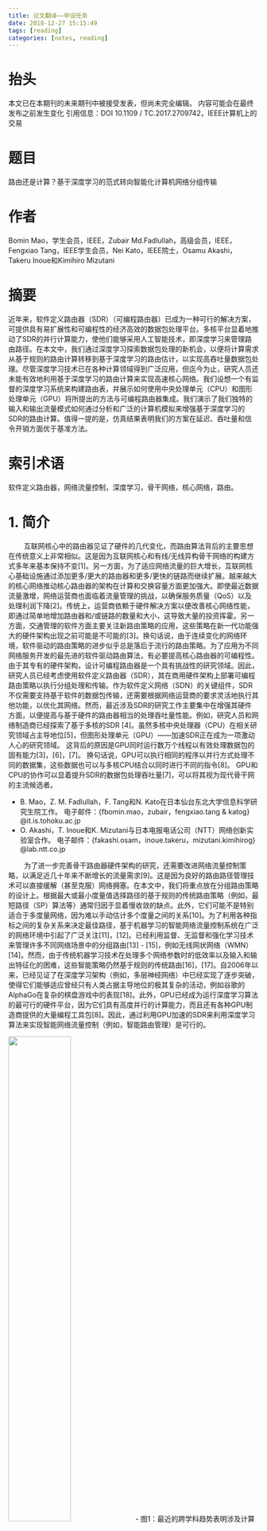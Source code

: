 ```yaml
---
title: 论文翻译——毕设任务
date: 2018-12-27 15:15:49
tags: [reading]
categories: [notes, reading]
---
```


# 抬头

本文已在本期刊的未来期刊中被接受发表，但尚未完全编辑。 内容可能会在最终发布之前发生变化 引用信息：DOI 10.1109 / TC.2017.2709742，IEEE计算机上的交易

# 题目

路由还是计算？基于深度学习的范式转向智能化计算机网络分组传输

# 作者

Bomin Mao，学生会员，IEEE，Zubair Md.Fadlullah，高级会员，IEEE，Fengxiao Tang，IEEE学生会员，Nei Kato，IEEE院士，Osamu Akashi，Takeru Inoue和Kimihiro Mizutani

# 摘要

近年来，软件定义路由器（SDR）（可编程路由器）已成为一种可行的解决方案，可提供具有易扩展性和可编程性的经济高效的数据包处理平台。多核平台显着地推动了SDR的并行计算能力，使他们能够采用人工智能技术，即深度学习来管理路由路径。在本文中，我们通过深度学习探索数据包处理的新机会，以便将计算需求从基于规则的路由计算转移到基于深度学习的路由估计，以实现高吞吐量数据包处理。尽管深度学习技术已在各种计算领域得到广泛应用，但迄今为止，研究人员还未能有效地利用基于深度学习的路由计算来实现高速核心网络。我们设想一个有监督的深度学习系统来构建路由表，并展示如何使用中央处理单元（CPU）和图形处理单元（GPU）将所提出的方法与可编程路由器集成。我们演示了我们独特的输入和输出流量模式如何通过分析和广泛的计算机模拟来增强基于深度学习的SDR的路由计算。值得一提的是，仿真结果表明我们的方案在延迟、吞吐量和信令开销方面优于基准方法。

# 索引术语

软件定义路由器，网络流量控制，深度学习，骨干网络，核心网络，路由。

# 1. 简介

&nbsp;&nbsp;&nbsp;&nbsp;&nbsp;&nbsp;&nbsp;&nbsp;互联网核心中的路由器见证了硬件的几代变化，而路由算法背后的主要思想在传统意义上非常相似。这是因为互联网核心和有线/无线异构骨干网络的构建方式多年来基本保持不变[1]。另一方面，为了适应网络流量的巨大增长，互联网核心基础设施通过添加更多/更大的路由器和更多/更快的链路而继续扩展。越来越大的核心网络推动核心路由器的架构在计算和交换容量方面更加强大。即使最近数据流量激增，网络运营商也面临着流量管理的挑战，以确保服务质量（QoS）以及处理利润下降[2]。传统上，运营商依赖于硬件解决方案以便改善核心网络性能，即通过简单地增加路由器和/或链路的数量和大小，这导致大量的投资挥霍。另一方面，交通管理的软件方面主要关注新路由策略的应用，这些策略在新一代功能强大的硬件架构出现之前可能是不可能的[3]。换句话说，由于连续变化的网络环境，软件驱动的路由策略的进步似乎总是落后于流行的路由策略。为了应用为不同网络服务开发的最先进的软件驱动路由算法，有必要提高核心路由器的可编程性。由于其专有的硬件架构，设计可编程路由器是一个具有挑战性的研究领域。因此，研究人员已经考虑使用软件定义路由器（SDR），其在商用硬件架构上部署可编程路由策略以执行分组处理和传输。作为软件定义网络（SDN）的关键组件，SDR不仅需要支持基于软件的数据包传输，还需要根据网络运营商的要求灵活地执行其他功能，以优化其网络。然而，最近涉及SDR的研究工作主要集中在增强其硬件方面，以便提高与基于硬件的路由器相当的处理吞吐量性能。例如，研究人员和网络制造商已经探索了基于多核的SDR [4]。虽然多核中央处理器（CPU）在相关研究领域占主导地位[5]，但图形处理单元（GPU）——加速SDR正在成为一项激动人心的研究领域。 这背后的原因是GPU同时运行数万个线程以有效处理数据包的固有能力[3]，[6]，[7]。 换句话说，GPU可以执行相同的程序以并行方式处理不同的数据集，这些数据也可以与多核CPU结合以同时进行不同的指令[8]。 GPU和CPU的协作可以显着提升SDR的数据包处理吞吐量[7]，可以将其视为现代骨干网的主流候选者。

- B. Mao，Z. M. Fadlullah，F. Tang和N. Kato在日本仙台东北大学信息科学研究生院工作。
电子邮件：{fbomin.mao，zubair，fengxiao.tang & katog} @it.is.tohoku.ac.jp
- O. Akashi，T. Inoue和K. Mizutani与日本电报电话公司（NTT）网络创新实验室合作。
电子邮件：{fakashi.osam，inoue.takeru，mizutani.kimihirog} @lab.ntt.co.jp

&nbsp;&nbsp;&nbsp;&nbsp;&nbsp;&nbsp;&nbsp;&nbsp;为了进一步完善骨干路由器硬件架构的研究，还需要改进网络流量控制策略，以满足近几十年来不断增长的流量需求[9]。这是因为良好的路由路径管理技术可以直接缓解（甚至克服）网络拥塞。在本文中，我们将重点放在分组路由策略的设计上。根据最大或最小度量值选择路径的基于规则的传统路由策略（例如，最短路径（SP）算法等）通常归因于显着慢收敛的缺点。此外，它们可能不是特别适合于多度量网络，因为难以手动估计多个度量之间的关系[10]。为了利用各种指标之间的复杂关系来决定最佳路径，基于机器学习的智能网络流量控制系统在广泛的网络环境中引起了广泛关注[11]，[12]。已经利用监督、无监督和强化学习技术来管理许多不同网络场景中的分组路由[13] - [15]，例如无线网状网络（WMN）[14]。然而，由于传统机器学习技术在处理多个网络参数时的低效率以及输入和输出特征化的困难，这些智能策略仍然基于规则的传统路由[16]，[17]。自2006年以来，已经见证了在深度学习架构（例如，多层神经网络）中已经实现了逐步突破，使得它们能够适应曾经只有人类占据主导地位的极其复杂的活动，例如谷歌的AlphaGo在复杂的棋盘游戏中的表现[18]。此外，GPU已经成为运行深度学习算法的最可行的硬件平台，因为它们具有高度并行的计算能力，而且还有各种GPU制造商提供的大量编程工具包[8]。因此，通过利用GPU加速的SDR来利用深度学习算法来实现智能网络流量控制（例如，智能路由管理）是可行的。

<img src = "2019_01_04_01.png" width = 50%>
- 图1：最近的跨学科趋势表明涉及计算系统，计算机网络和机器智能的跨学科领域。 特别地，由于CPU / GPU技术的进步和深度学习，网络流量控制系统正变得健壮和智能

&nbsp;&nbsp;&nbsp;&nbsp;&nbsp;&nbsp;&nbsp;&nbsp;我们在本文中的工作贡献如下。首先，我们从三个方面探讨路由策略，即网络流量控制，深度学习和CPU / GPU计算架构，如图1所示。其次，我们提出了一种基于深度学习的GPU加速SDR路由表构建方法。在我们的提议中，我们采用有监督的深度信念架构（DBA）[19]来计算以边缘路由器的流量模式为输入的后续节点（即路由器）。第三，我们根据边缘路由器的传入流量模式，为我们采用的DBA提供输入和输出的独特特征。根据收集的数据训练所提出的DBA，所述数据包括入站流量模式和相应的后续节点（即，路由器）。此外，我们还演示了经过培训的DBA如何预测下一个节点。第四，我们展示了基于深度学习的路由策略在较低信令开销和快速收敛方面的优势，从而显着改善了流量控制。第五，我们通过分析和广泛的仿真结果证明了我们提出的基于深度学习的解决方案与基准路由方法相比的有效性。特别是，我们演示了我们的提案如何在GPU加速的SDR上工作，并在分析其复杂性后评估运行路由策略的时间成本。结果表明，所提出的路由策略在GPU上的运行速度比在CPU上快100多倍。

&nbsp;&nbsp;&nbsp;&nbsp;&nbsp;&nbsp;&nbsp;&nbsp;在本文的其余结构如下。 第2节包括相关的研究工作。在第3部分中，我们描述了我们提出的路由DBA结构及其在GPU加速SDR中的工作原理。然后，我们在第4节和第5节介绍基于深度学习的路由策略的三个阶段，分析我们提案的复杂性，并比较GPU和CPU的理论时间成本。我们的提案的网络性能评估在第6节中介绍。最后，第7节结束了本文。

# 2. 相关研究工作

&nbsp;&nbsp;&nbsp;&nbsp;&nbsp;&nbsp;&nbsp;&nbsp;在本节中，我们将从硬件和软件角度介绍相关的研究工作，分别考虑SDR和深度学习的最新技术。 此外，在讨论深度学习相关研究的同时，我们还描述了文献中存在的相关机器智能路由策略。

## 2.1 SDR相关研究工作

&nbsp;&nbsp;&nbsp;&nbsp;&nbsp;&nbsp;&nbsp;&nbsp;由于深度学习执行需要高性能计算硬件的支持，因此有必要讨论最先进的SDR技术。尽管将数据包处理逻辑实施到硬件中的方法继续提高路由器的线路速率高达100 Gbps，但应用新的网络流量控制算法仍然是一个具有挑战性的问题，因为在可行性和可扩展性方面存在专用硬件的缺点[6],[20]。另一方面，基于通用硬件的SDR在分组处理中不是很有效，尽管它是可编程的和灵活的。由于多核解决方案可以显着提高计算能力，因此学术界和工业界的研究人员对利用CPU或GPU提供的多核和/或线程并行运行路由任务以提高处理吞吐量表现出极大的兴趣。目前的SDR [6]，[21]。[21]中介绍的RouteBricks架构探索了一种新颖的网络架构，其中数据包在运行在通用PC硬件集群上的软件中处理。RouteBricks的IPv4转发吞吐量已经显示为高达8.7 Gbps和64B数据包。但是，由于CPU成为更多计算密集型应用程序的瓶颈，其性能可能不会超过10 Gbps。作为解决此问题的方法，PacketShader架构[3]将并行数据包处理的计算需求从CPU转移到GPU，因为GPU与CPU相比包含更多内核。使用单个商品PC评估此体系结构表明PacketShader能够以39 Gbps转发64B IPv4数据包。此外，在[3]中指出，通过扩展I / O集线器的性能，线速率可以进一步提高到100 Gbps [7]。此外，包括英特尔和思科在内的网络制造商正在采用类似的项目来开发SDR架构中的高性能计算设备并开发商业产品[4]，[5]。从上述工作中可以注意到，当前的可编程SDR可以提供有竞争力的线路速率（即，与传统的专用设计路由器相比，费用要低得多），同时保持灵活性和可扩展性的强度。

## 2.2 深度学习与机器智能路由策略的相关研究工作

<img src = "2019_01_05_02.png" width = 50%>

- 图2：考虑系统模型和问题陈述。

&nbsp;&nbsp;&nbsp;&nbsp;&nbsp;&nbsp;&nbsp;&nbsp;由于机器学习对于预测网络参数很有用，一些研究人员已经尝试利用人工神经网络（ANN）（一种机器学习技术）来预测网络流量[15]，链路带宽或其他指标[22]。超过几个时间间隔。然而，这些策略的效率受到传统机器学习技术的缺点的限制，主要是因为缺乏适当的深层结构学习算法，足够大的训练数据的可用性等等。实际上，根据[11]中的工作，尽管添加层可以在极其复杂的应用中提取更高级别的特征，但是包含许多隐藏层的传统深度神经网络架构表现出与浅层相比较差的性能。最近，深度学习成为一种有前途的计算模型，可以有效地利用多个处理层从多个抽象层次的数据中提取特征[11]。此方法使用通用非线性模块将一个级别的表示转换为更高和更抽象级别的表示，然后组合这些表示，通过它可以自动且准确地学习特征[23]。 2006年引入了Greedy Layer-Wise培训，利用无监督学习程序对深度神经网络体系结构进行预训练，彻底改变了深度学习技术[19]，[24]。通过Greedy LayerWise预训练，接着是基于反向传播算法的整个深层架构的微调，深度学习在语音识别等许多复杂应用中取得了创纪录的成果[25]等等。将深度学习应用于语音识别的一个很好的例子是Apple的智能助手叫做“Siri”[26]。在传统上由人类主导的其他领域，研究人员已经探索了深度学习的应用并取得了令人鼓舞的成果，例如谷歌的AlphaGo在非常复杂的棋盘游戏中[18]。从文献中可以明显看出，深度学习技术已成为通常需要大量计算的应用中的最新技术。一方面，深度学习应用仅限于图像/字符/模式识别和自然语言处理领域[11]。另一方面，尚未成功尝试对网络流量控制系统的深度学习，其仍继续经历不断增长的计算负担。这是因为连接到互联网的设备数量越来越多，全球网络流量在最近几十年中爆炸式增长[9]。因此，在设计路由策略以满足严格和不断变化的网络要求时，网络运营商需要考虑更多参数和更复杂的规则。根据[16]，深度学习具有很好的潜力，可以应用于网络流量控制系统，通过考虑各种要求来估计最佳路径。此外，由于将深度学习应用于路由仍然是一个非常新的主题，因此以前的研究工作都没有尝试将深度学习整合到SDR中。另一方面，我们的动机来自于SDR与深度学习密切相关的事实，因为许多SDR使用多核平台（例如GPU）。这为在SDR中采用基于深度学习的智能路由策略铺平了道路。从这一点来看，我们尝试通过采用GPU驱动的SDR来执行深度学习技术来估计下一个节点以实现更好的路由管理，从而考虑硬件和软件两个方面。

<img src = "2019_01_05_03.png" width = 50%>

- 图3：考虑提出的深度学习系统的模型。

# 3. 基于深度学习的路由策略设计

&nbsp;&nbsp;&nbsp;&nbsp;&nbsp;&nbsp;&nbsp;&nbsp;在本节中，我们将介绍如何设计深度学习结构以在GPU加速的SDR上构建路由表。首先，我们提出深度学习结构的输入和输出的详细表征，然后我们描述我们选择的架构，DBA。 接下来，讨论所提出的路由表构造方法如何在GPU加速的SDR上工作。

## 3.1 输入和输出设计

&nbsp;&nbsp;&nbsp;&nbsp;&nbsp;&nbsp;&nbsp;&nbsp;我们考虑的核心网络系统模型在图2中描绘，其包括多个有线骨干路由器。值得注意的是，也可以考虑无线骨干网络。在所考虑的网络中，假设边缘路由器连接到不同类型的网络，例如蜂窝网络，WMN等。从后面的网络生成的数据包到达边缘路由器，并且发往其他边缘路由器以进行传送。另一方面，内部路由器只负责将数据包转发到适当的边缘路由器。传统上，每个路由器周期性地将信令分组转发到其他路由器以通知延迟值或其到其邻居的链路的一些其他度量。然后，每个路由器可以利用该信息来计算用于将数据分组发送到目的地路由器的下一个节点。这种方法在大多数情况下都能很好地工作，因为每个路由器都可以根据获得的所有网络链路的信息做出最佳决策。然而，当网络中的一些路由器由于压倒性的流量需求而拥挤时，计算下一个节点的传统方法遭受慢收敛。同时，周期性信令交换加剧了交通拥堵。此外，传统的路由方法无法处理网络环境持续变得更加复杂的场景，这需要网络运营商考虑各种不相关的参数来确定路由规则。由于深度学习方法已应用于许多复杂的活动以自动探索各种输入之间的关系，我们尝试在本节的其余部分采用深度学习进行路由。

&nbsp;&nbsp;&nbsp;&nbsp;&nbsp;&nbsp;&nbsp;&nbsp;由于在每个路由器处观察到的流量模式直接指示该路由器的流量情况，因此我们采用流量模式作为深度学习模型的输入。如第1节所述，深度学习结构用于计算路由路径。因此，我们选择路由路径作为模型的输出。因此，图3（a）表明业务模式被用作深度学习结构的输入并被处理以作为输出的路由路径决定。然后，关键的挑战是表征深度学习结构的输入和输出。为了表征输入，我们使用每个路由器上的流量模式，可以定义为每个时间间隔内路由器的入站数据包数量，如图3（b）所示。如果我们假设计入入站数据包的时间间隔是$\Delta t$秒，那么对于每个路由器，我们可以采用最后一个$\beta \Delta t$（$\beta$为正整数）秒内每个时间间隔内的入站数据包数量。交通模式。因此，通过假设网络由$N$个路由器组成，我们可以使用$\beta$行和$N$列的矩阵来表示网络中所有路由器的流量模式，并将矩阵中的$\beta N$元素的值输入到输入层。深度学习结构。请注意，$\beta$的值不应该太大，因为很久以前的流量模式对当前网络分析没有影响。此外，如果$\beta$的值太大，则深度学习结构具有高复杂性和低效率。在我们提出的深度学习结构中，仿真结果表明，将$\beta$的值设置为1是足够准确的。因此，深度学习结构的输入可以看作是$N$维向量，其第$i^{th}$个元素是最后$\Delta t$秒内第$i^{th}$个路由器的流量模式。接下来，我们需要设计输出层。出于路由的目的，深度学习结构需要输出路由路径。因此，输出层可以设计为提供类似于集中式路由的整个路径，或者仅提供类似于分布式路由策略的下一个节点。由于其较低的复杂性和较高的容差，后者在我们的提案中被选择。对于由$N$个路由器组成的网络，我们使用由$N$个二进制元素组成的向量来表示输出。在向量中，只有一个元素的值为1，其顺序表示下一个节点。这意味着如果$N$维向量中的第$i^{th}$个元素是1，则选择所考虑的网络中的第$i^{th}$个路由器作为下一个节点。总之，我们可以使用两个$N$维向量$x$和$y$来表示深度学习结构的输入和输出，$x$和$y$的示例如下：

$$ x = (tp_1, tp_2, ..., tp_{N - 1}, tp_N), \tag{1}$$
$$ y = (0, 1, ..., 0, 0), \tag{2} $$

其中$tp_i$表示路由器$i$的流量模式，其由上一时间间隔中的入站数据包的数量来度量。 此外，在向量$y$中，我们可以发现$y_2 = 1$，这意味着选择路由器2作为下一个节点。 由于$y$的二进制值，深度学习结构是逻辑回归模型，我们需要接下来设计。

## 3.2 深度学习结构设计

&nbsp;&nbsp;&nbsp;&nbsp;&nbsp;&nbsp;&nbsp;&nbsp;为了设计深度学习结构，需要用于执行监督训练的标记数据（即，多组$(x, y)$）。 为了完成计算具有流量模式的下一个路由器的任务，我们选择图3（c）所示的DBA作为我们的深度学习结构，因为它在所有深度学习模型中最常见和有效[27]。 如图所示，我们假设DBA由L层，输入层，$x$，输出层，$y$和$(L - 2)$隐藏层组成。 DBA也可以看作是一堆$(L - 2)$受限玻尔兹曼机器（RBMs）和一个逻辑回归层作为顶层。 每个RBM的结构如图3（d）所示。可以看出，每个RBM由两层组成，可见层，$v$和隐藏层$h$。两层中的单元通过加权链路连接，而同一层中的单元未连接。应注意，对两层中的每个单元给予加权偏差。术语$w_{ji}$表示连接隐藏层中的单元$j$和可见层中的单元$i$的链路的重量。此外，$a_i$和$b_j$分别表示可见层中的单元$i$和隐藏层中的单元$j$的偏置。隐藏层中学习单元的激活值用作DBA中上RBM的“可见数据”。如第二节所述。 2.2，深度学习训练过程包括两个步骤：初始化结构的Greedy Layer-Wise训练和微调结构的反向传播过程。对于DBA，初始过程是训练每个RBM，这是一个无监督的学习过程，原因是RBM是一个无向图形模型，其中可见层中的单元使用对称加权连接连接到随机隐藏单元，如图所示.3（d）[28]。在训练RBM时，将未标记的数据集给予可见层，并且重复调整权重和偏差的值，直到隐藏层可以重建可见层。因此，训练后的隐藏层可以看作是可见层的抽象特征。训练RBM是使隐藏层最小化重建错误的过程。为了对训练过程进行数学建模，我们使用如下给出的可见层的对数似然函数。然后，训练过程是更新权重和偏差的值以最大化对数似然函数的值。

$$ l(\theta, a) = \sum_{t = 1}^{m} log p(v^{(t)}) \tag{3} $$

其中$\theta$表示由隐藏层的权重和偏差的所有值组成的向量。 $\theta$可写为$\theta = (w, b)$。$w$和$b$分别表示由隐藏单元$b_j$的所有权重，$w_{ji}$和偏差组成的向量。 $a$由可见单元的偏差组成，$a_i$。 $m$表示训练数据的数量。 $v^{(t)}$是$t^{th}$训练数据，其概率为$p(v^{(t)})$。

&nbsp;&nbsp;&nbsp;&nbsp;&nbsp;&nbsp;&nbsp;&nbsp;为了最大化$l(\theta, a)$，我们可以使用$l(\theta, a)$的梯度下降来调整$w$，$a$和$b$，其可以在等式4和5中描述。

$$ \theta := \theta + \eta\frac{\partial l(\theta, a)}{\partial \theta} \tag{4} $$

$$ a_i := a_i + \eta\frac{\partial l(\theta, a)}{\partial a_i} \tag{5} $$

其中$\eta$是深度学习的学习率。 这里，$\theta$表示任何$w_{ji}$和任何$b_j$。

&nbsp;&nbsp;&nbsp;&nbsp;&nbsp;&nbsp;&nbsp;&nbsp;为了计算$p(v)$的值（代表任何$p(v^{(t)})$），我们需要将RBM建模为能量模型，因为RBM是对数线性马尔可夫随机场（MRF）的特定形式[29]。 能量函数$E(v, h)$和联合概率函数$p(v, h)$定义如下。

$$ E(v, h) = -\sum_{i} a_i v_i - \sum_{j} b_j h_j - \sum_{i}\sum_{j}h_j w_{ji} v_i \tag{6} $$

$$ p(v, h) = \frac{e^{-E(v, h)}}{Z} \tag{7} $$

$$ Z = \sum_{v} \sum_{h} e^{-E(v, h)} \tag{8} $$

其中$v_i$和$h_j$分别是图3（d）所示的可见层中的单元$i$和隐藏层中的单元$j$。 $Z$表示归一化常数分区函数。 此外，$p(v)$和$p(v, h)$之间的关系可以表示如下。

$$ p(v) = \sum_{h} p(v, h) \tag{9} $$

&nbsp;&nbsp;&nbsp;&nbsp;&nbsp;&nbsp;&nbsp;&nbsp;我们可以使用等式3到9来获得$\theta$[28]的值。然而，等式8中$\sum_{v} \sum_{h}$的计算的复杂度是$2^{n_v + n_h}$，其非常高（$n_v$和$n_h$分别表示向量$v$和$h$的维度）。另一个问题是，为了计算等式8，有必要但不可能考虑$v$和$h$的所有可能值而不是仅考虑所获得的训练数据。为了解决这些问题，Hinton等人。提出了对比分歧（CD）方法[30]。 CD的主要思想是使用吉布斯采样方法对v和h的值进行采样以逼近实际值，因为一层的条件分布概率（同时给出了另一层的值），例如$p(v | h; \theta, a)$，可以计算出来。文中省略了CD的详细程序，可以在[30]中找到。由于每个单元的值独立于同一层中的其他单元，当一个层固定时，另一层的条件分布概率可以如下计算，

$$ p(v | h; \theta, a) = \prod_i p(v_i | h; \theta, a) \tag{10} $$

$$ p(h | v; \theta, a) = \prod_j p(h_j | v; \theta, a) \tag{11} $$

其中$p(v | h; \theta, a)$和$p(h | v; \theta, a)$分别是给定h的v的条件概率和给定$v$的$h$的条件概率。$p(v_i | h; \theta, a)$是隐藏层固定时可见层中单元$i$的条件概率分布。 此外，$p(h_j | v; \theta, a)$是当可见层固定时隐藏层中单元$j$的条件概率分布。

&nbsp;&nbsp;&nbsp;&nbsp;&nbsp;&nbsp;&nbsp;&nbsp;如果可见层和隐藏层中的单元的值都是二进制的，则$p(v_i = 1 | h; \theta, a)$和$p(h_j = 1 | v; \theta, a)$如下给出。

$$ p(v_i = 1 | h; \theta, a) = sigm(\sum_{j} w_{ji} h_j + a_i) \tag{12} $$

$$ p(h_j = 1 | v; \theta, a) = sigm(\sum_{i} w_{ji} v_i + b_j) \tag{13} $$

其中$sigm$表示$sigmoid$激活函数，$sigm(x) = \frac{1}{1 + e^{-x}}$。

&nbsp;&nbsp;&nbsp;&nbsp;&nbsp;&nbsp;&nbsp;&nbsp;由于表示入站数据包数量的DBA输入单元的值是连续的并受许多因素的影响，我们使用高斯概率分布来模拟流量模式[31]。因此，对于我们提出的DBA中的$RBM_1$，等式6和等式12应该修改如下。

$$ E(v, h) = -\sum_{i} \frac{(v_i - a_i)^2}{2\sigma_i^2} - \sum_{j} b_j h_j - \sum_{i}\sum_{j} \frac{v_i}{\sigma_i} h_j w_{ji} \tag{14} $$

$$ p(v_i | h; \theta, a) = N(a_i + \sigma_i \sum_{j} h_j w_{ji}, \sigma_i^2) \tag{15} $$

其中$\sigma_i$是单位$v_i$的方差值。 $N(a_i + \sigma_i \sum_{j} h_j w_{ji}, \sigma_i^2)$表示具有平均值$(a_i + \sigma_i \sum_{j} h_j w_{ji})$和方差$\sigma_i$的高斯分布。

&nbsp;&nbsp;&nbsp;&nbsp;&nbsp;&nbsp;&nbsp;&nbsp;如图3（b）所示，最后一个RBM, $RBM_{L - 2}$由三层DBA组成，因为DBA在我们的提案中经过了监督培训[32]。 因此，$RBM_{L - 2}$的可见层不仅包括$RBM_{L - 3}$的隐藏层，还包括DBA的输出层$y$。 它的隐藏层是DBA的顶层隐藏层。 $RBM_{L - 2}$的结构如图3（e）所示，其能量函数表示如下。 为了与其他RBM保持一致，我们使用$v$和$h$分别表示$RBM_{L - 3}$的隐藏层和顶部隐藏层。

$$ E(v, h, y) = -\sum_{i} a_i v_i - \sum_{j} b_j h_j - \sum_{k} c_k y_k \\\\ - \sum_{i} \sum_{j} h_j w_{ji} v_i - \sum_{j} \sum_{k} h_j w_{jk} y_k \tag{16} $$

其中$y$表示输出层中的向量。 $c_k$是单位$y_k$的偏差。 $w_{jk}$表示连接单元$h_j$和$y_k$的链路的权重。

&nbsp;&nbsp;&nbsp;&nbsp;&nbsp;&nbsp;&nbsp;&nbsp;由于$v$和$y$中的单位彼此独立，因此由$v$和$y$组成的连接向量的条件分布是，

$$ p(v, y | h; \theta, a) = p(v | h; \theta, a)p(y | h; \theta, a) \\\\ = \prod_{i} p(v_i | h; \theta, a) \prod_{k} p(y_k | h; \theta, a) \tag{17} $$

&nbsp;&nbsp;&nbsp;&nbsp;&nbsp;&nbsp;&nbsp;&nbsp;我们使用上述方法来训练每个RBM。 在给定的训练数据中，第一RBM的可见层的值是$x$。 并且在训练每个RBM之后，其隐藏层的学习激活值被用作DBA中下一个RBM的“数据”。 在这里，我们可以发现，我们通过训练RBM一次训练DBA的一个隐藏层。 以这种方式，DBA被初始化并且$\theta$的值几乎是最佳的。 然后利用反向传播的方法来微调DBA。 我们监督训练的目的是最小化DBA的输出（由$h_\theta(x)$表示）与标记的输出$y$之间的差异。 我们使用交叉熵成本函数来测量它们在公式18 [28]中给出的差异。

$$ C(\theta) = -\frac{1}{m} \sum_{t = 1}^{m} (y^{(t)} log(h_\theta(x^{(t)})) \\\\ + (1 - y^{(t)}) log(1 - h_\theta(x^{(t)}))) \\\\ + \frac{\lambda}{2} \sum_{l = 2}^{L} \sum_{j = 1}^{n_l} \sum_{i = 1}^{n_{l - 1}} (w_{ji}^{(l)})^2 \tag{18} $$

<img src = "2019_01_15_04.png" width = 50%>
- 图4：GPU的架构以及如何在GPU加速的SDR中传递数据包的步骤。

&nbsp;&nbsp;&nbsp;&nbsp;&nbsp;&nbsp;&nbsp;&nbsp;这里，$(x^{(t)}, y^{(t)})$是$t^{th}$训练数据。 $h_\theta(x^{(t)})$表示当DBA的参数是$\theta$并且输入是$x^{(t)}$时DBA的输出。 在等式的右边，我们可以发现$C(\theta)$由两部分组成。 第一部分表示DBA输出与标记输出之间的差异，当$y^{(t)} = h_\theta(x^{(t)}) = 0$或1时，对于所有$t$，其值为0，否则，大于0。 part用于防止训练过程过度拟合。 为了最小化反向传播过程中$C(\theta)$的值，我们使用$C(\theta)$的梯度下降来更新$\theta$，如公式19 [33]所示。

$$ \theta := \theta - \eta_{bp}\frac{\partial C(\theta)}{\partial \theta} \tag{19} $$

其中$\eta_{bp}$是反向传播过程中的学习率。

&nbsp;&nbsp;&nbsp;&nbsp;&nbsp;&nbsp;&nbsp;&nbsp;微调算法有效地工作，因为$\theta$的值通过Greedy LayerWise训练方法得到很好的初始化，而不是随机设置。 在微调DBA之后，我们可以获得参数$\theta(w, b)$的最佳值。 $a$的值不在反向传播步骤中训练，因为它不属于最终的DBA，并且仅用于训练每个RBM。 在本节的其余部分，我们将演示如何在GPU加速的SDR中使用所提出的深度学习结构。

## 3.3 考虑路由器架构

在本节中，我们简要介绍了GPU体系结构以及在一般PC平台上工作的基于深度学习的路由策略的过程，可以将其视为我们考虑的SDR。

&nbsp;&nbsp;&nbsp;&nbsp;&nbsp;&nbsp;&nbsp;&nbsp;如图4所示，GPU由全局存储器，L2高速缓存和若干流处理多处理器（SM）组成，每个处理器由许多流处理器（SP）组成。 由于GPU具有许多计算核心，因此在接收工作负载时会同时启动数万个线程，并且每个线程在不同的数据集上运行相同的程序。 因此，GPU计算被认为是单指令多数据（SIMD）编程模型，其非常适合于运行深度学习。

&nbsp;&nbsp;&nbsp;&nbsp;&nbsp;&nbsp;&nbsp;&nbsp;如第1部分所述，基于普通PC的GPU加速SDR的报告线速率已高达40 Gbps，在本文中，我们选择一般的基于PC的SDR来构建路由表并执行我们的深度学习基于路由算法。图4示出了分组如何通过所考虑的SDR的架构中的相关四个部分的步骤，即GPU，CPU，网络接口卡（NIC）和主存储器。为了运行基于深度学习的路由算法，每个SDR都需要在训练阶段进行初始化，在此期间，网络中的SDR不需要处理任何数据包，只需利用他们的GPU来训练他们的DBA并记录最终值。他们的DBA的参数。在训练阶段之后，网络中的所有路由器都需要将其DBA的参数值发送到所有边缘路由器。因此，每个边缘路由器都可以使用这些参数来恢复任何DBA，以便在运行阶段构建到任何目标路由器的整个路径，而内部路由器只根据路径转发数据包。如图4所示，我们根据SDR中传输数据包的顺序给出了GPU加速SDR的主要架构和标签。我们可以发现（1）进入NIC的数据包通过直接内存访问（DMA）复制到主机内存。在整个过程中，（2）CPU从主存储器复制一些数据包以填充其缓冲区。 （3）然后在CPU上运行的软件分析这些数据包并采取一些必要的过程，如错误检查，减少寿命等。此外，CPU对不同类型的分组采用不同的过程。 （4）对于数据包，CPU提取标头并将它们发送到GPU的全局存储器，而CPU将整个信令包发送到GPU的存储器。请注意，CPU需要缓冲数据包和信令包的标头，直到达到给定的大小，然后将批量的标头或数据包发送到GPU，而不是逐个发送。由于GPU可以并行处理数百个数据包，因此批处理可以提高吞吐量，而其对延迟的负面影响已被证明可以忽略不计[6]。 （5）在从CPU获得报头和数据包之后，应该注意边缘路由器和内部路由器的GPU执行不同的数据包处理。在边缘路由器的GPU上运行的软件使用信令分组携带的流量模式作为恢复的DBA的输入。然后，DBA可以输出下一个节点，边缘路由器的GPU可以利用这些节点构建数据包的整个路径，并将相应的路径附加到接收的报头。另外，GPU还需要将每个分组的下一个节点信息发送到CPU。另一方面，内部路由器的GPU不需要计算数据包的路径，只需读取数据包头中的路径并将结果发送到CPU。此外，每个GPU并行处理这些标头并在缓冲区中填充它们。然后，CPU（6）从GPU复制处理后的数据包的头部，并且（7）将包复制回主存储器。同时，（8）CPU指示NIC转发批处理的位置，之后，（9）NIC通过另一个DMA从主存储器取出数据包。此外，可以删除将数据包复制到GPU和从GPU复制数据包的过程，因为我们可以利用GPU和CPU的映射存储器，从而可以进一步减少延迟。

&nbsp;&nbsp;&nbsp;&nbsp;&nbsp;&nbsp;&nbsp;&nbsp;在本节中，我们提供了我们考虑的系统模型，深度学习结构，并解释了基于GPU的SDR如何利用深度学习结构。 在下一节中，我们将介绍我们提出的基于深度学习的路由算法的步骤。

# 4 基于建议的深度学习路由策略的程序

在本节中，我们将重点介绍利用DBA计算下一个节点的过程，这些节点用于构建图2中所考虑的核心网络中的路由路径。这些过程可分为三个步骤，即初始化，训练和运行阶段。 下面提供了三个阶段的细节。

## 4.1 初始化阶段

在初始化阶段，我们需要获取数据来训练我们提出的DBA。 如第3节所述，我们采用监督学习来训练我们提出的DBA系统。 因此，初始化阶段的目标是获得由输入矢量和相应的输出矢量组成的标记数据。 如前面部分所述，输入向量应该是所考虑的核心网络中路由器的流量模式。 输出向量应指示对应于给定流量模式的下一个节点。 为了获得这种训练数据，我们可以接近许多可用的数据集源，例如应用互联网数据分析中心（CAIDA）[34]，并提取交通信息和相关的路由路径。 另一种方法是在我们考虑的网络中运行传统的路由协议，并记录每个路由器及其路由表的入站数据包的数量。

## 4.2 训练阶段

在培训阶段，我们使用获得的数据来训练我们设计的DBA。 训练过程包括两个步骤：使用Greedy Layer-Wise训练方法初始化每个DBA，并使用反向传播方法微调参数$\theta(w, b)$。 在训练阶段之后，我们可以获得$\theta(w, b)$的值。

<img src = "2019_01_15_05.png" width = 80%>

&nbsp;&nbsp;&nbsp;&nbsp;&nbsp;&nbsp;&nbsp;&nbsp;如第3.1节所述，DBA的输出是表示下一个节点的向量，这意味着它需要几个DBA来构建整个路径。假设网络中只有一个路由器训练并运行所有DBA，并且像网络中的集中控制策略一样产生网络中的所有路径，则路由器的计算量将非常高。而且，这样的中央路由器需要大量的时间和资源来计算所有路径，导致延迟增加和无保证的准确性。为了减少对路由器的计算要求并提高学习准确性，我们将训练任务分成几个部分，并将它们分发到目标核心/骨干网络中的每个路由器。这意味着所考虑的网络中的每个路由器都需要训练多个DBA，每个DBA计算从其自身到目的地路由器的下一个节点。路由器需要训练的DBA数量取决于其目标路由器的数量。设$N$和$I$分别表示路由器的总数和内部路由器的数量。因此，每个内部路由器的目标节点数量是$(N - I)$，而每个边缘路由器具有$(N - I - 1)$个目标节点，因为源路由器和目标路由器不能相同。因此，每个内部路由器都需要训练$(N - I)$DBAs，而所有边缘路由器都需要训练$(N - I - 1)$DBAs。

&nbsp;&nbsp;&nbsp;&nbsp;&nbsp;&nbsp;&nbsp;&nbsp;为了更清楚地描述培训阶段，我们只关注一个DBA的培训程序，这也适用于我们提案中的其他DBA。训练DBA的主要程序在算法1中给出。训练阶段的输入是训练数据$(x, y)$以及DBA，$L$和$n$的参数，以及学习速率，$\eta_{CD}$和$\eta_{bp}$。如算法1所示，训练阶段主要包括两个步骤：贪婪层智能训练循环，训练每个RBM，如步骤1至3所示，以及后面的反向传播过程，以微调链接之间的链接权重。步骤4中显示的图层。通过Greedy Layer-Wise训练，DBA初始化时$\theta (w, b)$的值几乎达到全局最优值。然后使用反向传播算法来微调整个结构以最小化成本函数的值。在成本函数不超过给定值或次数达到上限之前，调整过程不会停止。一旦反向传播结束，就记录每个DBA的$\theta (w, b)$的值。

&nbsp;&nbsp;&nbsp;&nbsp;&nbsp;&nbsp;&nbsp;&nbsp;如前所述，每个边缘路由器都需要训练$(N - I - 1)$DBAs，而每个内部路由器需要训练$(N - I)$DBAs，这意味着每个边缘路由器都可以获得$(N - I - 1)$个DBAs的$\theta$ 每个内部路由器可以获得$(N  -  I)$DBAs的$\theta$。 然后，每个边缘路由器需要将其$(N - 1 - 1)$DBAs的$\theta$发送到其他$(N - 1 -1)$边缘路由器。 此外，每个内部路由器都需要将其$(N - I)$DBAs的$\theta$发送到所有边缘路由器。 因此，每个边缘路由器获得网络中所有路由器的所有DBAs的$\theta$，并且$\theta$的组数是$(N - 1)(N - 1)$。 让$DBA_{ij}$代表路由器$i$中的DBA作为目的路由器$j$，$\theta_{ij}$是其参数。 由于边缘路由器获得网络中所有DBA的$\theta$，因此它们可以用$\theta_{ij}$构造相应的$DBA_{ij}$。 应该注意的是，$i \neq j$。

- 表1: $R_3$中内置的路由表

|   终点   |                                      路径                                      |
| :------: | :----------------------------------------------------------------------------: |
|  $R_1$   |                     $R_3 \rightarrow R_2 \rightarrow R_1$                      |
|  $R_2$   |                             $R_3 \rightarrow R_2$                              |
|   ...    |                                      ...                                       |
| $R_{12}$ |          $R_3 \rightarrow R_7 \rightarrow R_{11} \rightarrow R_{12}$           |
|   ...    |                                      ...                                       |
| $R_{16}$ | $R_3 \rightarrow R_7 \rightarrow R_{11} \rightarrow R_{15} \rightarrow R_{16}$ |

## 4.3 运行阶段

在运行阶段，网络中的所有路由器都需要定期将其入站数据包的数量记录为流量模式，并将它们发送到边缘路由器。然后，每个边缘路由器都可以将流量模式输入到其DBA，以获得到其他边缘路由器的下一个节点。此外，由于每个边缘路由器都获得其他路由器的DBAs的参数$\theta$，因此它可以构建网络中的任何DBA并计算从任何路由器到任何目的地边缘路由器的下一个节点。因此，每个边缘路由器可以利用下一个节点信息来构建从自身到所有其他边缘路由器的整个路径。该算法在算法2中示出。这里，我们使用$N$个元素的数组$TP[N]$来保存网络中$N$个路由器的入站分组数以表示流量模式，并且$\theta[N - I][N - 1]$保存网络中所有DBAs的参数。另一个阵列$\varepsilon R[N-I]$用于保存网络中边缘路由器的序列号，因为它们不是连续的。在实际网络情况下，$\varepsilon R [N-I]$用于保存所有目标路由器的IP地址。运行算法2后，每个边缘路由器都可以获得DBA的输出，以构建到$(N - I - 1)$个边缘路由器的路径。我们可以使用矩阵$NR[N][N-I-1]$来保存这些DBA的结果，这些DBA可用于构建到所有其他边缘路由器的整个路径。表1是路由器$R_3$中内置的路由表，图2示出了构建从$R_3$到$R_{16}$的整个路径的过程的示例。

<img src = "2019_01_15_06.png" width = 80%>

# 5. 复杂性分析

在本节中，我们分析了在所考虑的SDR上运行所提出的基于深度学习的路由策略的算法复杂度和时间成本。 我们的分析主要集中在训练阶段和运行阶段的算法复杂度的数值分析，通过计算加法运算的次数+，减法运算-，乘法运算×，除法运算÷，平方根运算$\sqrt{}$，指数运算$e^x$和否定操作。为了清楚地表达，每种操作的时间成本由ADD，SUB，MUL，DIV，SQRT，EXP和NEG表示。 然后，我们评估并比较在GPU和CPU上运行两个阶段的时间成本。

<img src = "2019_01_15_07.png" width = 80%>

## 5.1 训练阶段的复杂性分析

训练阶段的主要过程包括训练每个RBM并对算法1中所示的整个DBA进行微调。每个RBM的训练算法在算法3中示出，算法3是无监督的训练过程。 假设可见层和隐藏层中的单元数分别为$n_v$和$n_h$。 训练集的数量是$m$。 首先，从算法3的步骤1到步骤4，我们需要初始化$w$，$a$，$b$和$\Delta w$，$\Delta a$，$\Delta b$。 然后，我们重复利用所有训练样例来更新$\Delta w_{ji}$，$\Delta a_i$，$\Delta b_j$的值，用CD的方法调整$w$，$a$，$b$ [30]。 如步骤7至步骤19所示，CD方法主要由两个周期组成。 第一个周期是采用吉布斯采样的方法，根据步骤7到步骤14所示的条件概率分布得到$h_j$和$v_i^{\prime}$的样本值。其次，获得的样本值$v_i^{\prime}$用于更新$\Delta w_{ji}$，$\Delta a_i$，$\Delta b_j$，根据步骤15至步骤19。因此，$\Delta w_{ji}$，$\Delta a_i$，$\Delta b_j$的值可用于更新步骤21至步骤25中所示的$w_{ji}$，$a_i$，$b_j$。整个训练过程重复$r_1$次，取$r_1((3m + 1)n_v n_h + 3mn_v + (2m + 1)n_h)ADD + r_1(mn_v n_h + (m + 1)n_v + mn_h)SUB + r_1((4m + 6)n_v n_h + n_v + n_h)MUL + r_1(2n_v n_h + (m + 1)n_v + mn_h)DIV + r_1 n_v n_h(EXP + NEG + SQRT)$

&nbsp;&nbsp;&nbsp;&nbsp;&nbsp;&nbsp;&nbsp;&nbsp;由于第一RBM的可见层满足3.2节中提到的高斯分布，为了训练第一个RBM，我们需要分别计算表示标准偏差和单位i的平均值的$\sigma_i$和$(a_i + \sigma\sum_j h_j w_{ji})$。 该步骤需要$2N(m - 1)\ ADD，Nm\ SUB，Nm\ MUL，2N\ DIV和N\ SQRT$操作。 还应注意，当训练第一RBM时，应将可见层的条件概率分布修改为等式15.第一RBM与其他RBM的时间成本的差异可忽略不计。

&nbsp;&nbsp;&nbsp;&nbsp;&nbsp;&nbsp;&nbsp;&nbsp;在完成第一步的复杂性分析之后，我们转向第二步，其采用等式18中定义的成本函数的随机梯度下降来微调权重和偏差的值。算法4中显示了第二步的详细过程，主要包括四个操作：前馈传递（步骤3到步骤11），反向传播（步骤12到步骤19），更新$w，b$的值（步骤20到步骤27），并计算成本函数（步骤29至步骤43）。如从步骤3到步骤11的前馈过程所示，计算每层中每个单元的加权值$z_j^{(l)}$和激活值$u_j^{(l)}$。这里选择的激活函数是$sigmoid$函数，然后$u_j^{(l)} = 1/(1 + e^{-z_j^{(l)}})$。因此，我们可以得到最后一层的误差$\delta_i^{(L)}$，它被定义为最后一层和标记输出的激活值之间的差异，如步骤13所示。作为最后一层中的单位值是第一层中单位的值逐层传播的结果，最后一层的误差是由先前层的误差引起的。步骤15至步骤19显示如何利用第$l^{th}$层的误差$\delta_i^{(l)}$，根据两层之间的关系计算第$(l - 1)^{th}$层的误差$\delta_i^{(l - 1)}$，这是一个向后传播过程。然后，根据步骤20到27，可以采用每层的误差$\delta_i^{(l)}$来更新$w，b$的值。在获得$w，b$的更新值之后，我们可以重新计算其值。成本函数$C$，其步骤从步骤29到43显示。然后，可以确认是否应该根据$C$的值执行新的迭代。如果我们假设算法迭代$r_2$次，则总时间成本是$r_2((4m + 1)\sum_{l = 2}^L n_l n_{l - 1} - mn_1 n_2 + m(\sum_{l = 2}^L n_l + 2n_L) + 1)ADD + r_2 m(2\sum_{l = 2}^L n_l n_{l - 1} - n_1 n_2 + \sum_{l = 2}^L n_l + 4n_L)SUB + r_2((8m + 1)\sum_{l = 2}^L n_l n_{l - 1} - mn_1 n_2 + m\sum_{l = 2}^L n_l + 2mn_L + 1)MUL + r_2(2\sum_{l = 2}^L n_l + 2)DIV$

<img src = "2019_01_15_08.png" width = 80%>

&nbsp;&nbsp;&nbsp;&nbsp;&nbsp;&nbsp;&nbsp;&nbsp;在获得用于训练每个DBA的不同操作数的数量之后，我们理论上可以分析利用GPU（Nvidia Titan X Pascal）或价格可比较的CPU（Intel i7-6900K）来执行计算的时间成本。 GPU，Titan X，有28个SM，每个SM可以在一个时钟周期内运行128次32位浮点运算。 CPU，Intel i7-6900K，有8个内核和16个线程。我们选择的不同算术操作数的延迟分别为$ADD/SUB，MUL和DIV$操作的3个，5个和15个时钟周期[35]。由于$EXP，SQRT和NEG$操作数的数量远少于其他操作数的数量，因此忽略这些操作数EXP，SQRT和NEG的时间成本是合理的。训练样本的数量是100000$(m = 100000)$，并且$r_1$和$r_2$的值都假设为10000。然后，我们可以计算在GPU和CPU上运行的算法的时间成本值，如图5所示。可以发现基于GPU的SDR的时间成本的对数值小于2小而不是基于CPU的。这表明基于GPU的SDR用于训练所提出的深度学习架构，其性能比基于CPU的SDR快100多倍。尽管当路由器数量为1000时基于GPU的SDR的时间成本超过1000秒，但SDR的训练阶段可以离线操作以避免网络性能下降。

<img src = "2019_01_15_09.png" width = 80%>
- 图5：所选GPU和基于CPU的SDR的培训阶段的时间成本

<img src = "2019_01_15_10.png" width = 80%>
- 图6：所选GPU和基于CPU的SDR的运行阶段的时间成本

## 5.2 运行阶段的复杂性分析

在本节中，我们将分析在运行阶段提出的路由策略的时间成本。如上所述，训练阶段可以被视为SDR的初始化时段。因此，SDR主要在运行阶段工作。运行阶段的详细过程是前馈传播，可以认为与算法4中的步骤3到11相同。如前面第4.3节所述，运行阶段仅在边缘路由器中执行，并且每个边缘路由器仅构造从自身到所有其他边缘路由器的路径。因此，在运行阶段，每个边缘路由器只需要运行DBA，DBA计算其路径中存在的下一个节点。由于一条路径中路由器数量的不确定性，有必要假设一条路径中的平均节点数为A.因此，每个边缘路由器都需要运行$(N-I-1)A\ DBAs$。因此，每个边缘路由器构造其路径的时间成本是$(N - 1 - 1)A \sum_{l = 2}^L n_l(n_{l-1} + 1)ADD + (N - I - 1)A \sum_{l = 2}^L n_l n_{l - 1} MUL + (N - I - 1)A \sum_{l = 2}^L n_l(DIV + EXP + NEG)$。

然后，我们可以计算所选GPU和基于CPU的SDR上运行阶段的时间成本值，如图6所示.$A$的值设置为$0.2N$。 由于GPU的时间成本的对数值比CPU的时间成本小约2，因此使用GPU比使用基于CPU的SDR运行算法快约100倍。 我们可以发现，当路由器的数量小于400时，GPU的时间成本小于1毫秒，而CPU的时间成本大于100毫秒。 这表明所提出的基于深度学习的路由策略在GPU加速SDR中运行得非常快。

除了复杂性分析之外，在下一节中，我们还进一步提出了基于仿真的网络性能评估，该评估基于商用路由器构建的骨干网上我们提出的基于深度学习的路由技术。

# 6. 网络性能评估

本节评估了我们提出的基于深度学习的路由策略在网络性能方面的有效性。为了适应我们对输入和输出的表征，使用了C ++ / WILL-API [16]，因为它提供了DBA库，这在其他模拟器中是不可用的，例如Caffe和Microsoft Cognitive Toolkit [36]。因此，我们使用C ++ / WILL-API作为仿真框架。在模拟中，所有路由器的计算都在具有六核i7 3.3 Ghz处理器和16 GB RAM的工作站上进行。由于我们考虑的网络中所有路由器的计算都外包给一台机器，因此将模拟限制在小型网络是合理的。因此，我们考虑如图2所示的中型有线骨干网络，而不是全尺寸核心网络拓扑。值得注意的是，这种模拟规模足以证明所提出的基于深度学习的路由策略优于诸如OSPF的传统路由策略。如第3.1节所述，只有边缘路由器生成数据包，这些数据包发往边缘路由器，而内部路由器只转发数据包。另一方面，所有路由器都可以生成信令包。此外，信令数据包由流量模式组成，并且发往我们提案中的边缘路由器，而所有路由器都使用OSPF信令数据包来交换OSPF协议中的路由表。数据包和信令包的大小设置为1 kb。链路容量设置为20 Gbps。在这里，我们假设每个路由器都有一个无限的缓冲区。如前所述，我们需要使用DBA的监督培训，培训数据应包括流量数据和后续节点。然而，公共网站[34]提供的最实际的流量跟踪包括混合的路由协议，这些协议很难用于监督培训。此外，由于本文的目的是评估将深度学习应用于路由的性能，因此选择现有的路由协议作为仿真的基准是合理的。由于实际交通数据来自使用混合路由协议的网络，如果我们使用数据来训练我们的深度学习架构，那么将所提出的路由策略的性能与我们考虑的基准路由协议进行比较是不公平的。因此，在我们的模拟中，我们首先运行OSPF协议，在所考虑的网络中构建路由表，并记录流量模式和相应的路径。因此，我们可以利用记录的流量模式和相应的路径来构建标记数据，以便在训练阶段训练DBA。

<img src = "2019_01_15_11.png" width = 80%>
- 图7：不同DBA的均方误差（MSEs）。

在本节中，我们首先评估给定核心网络的DBA的精度，然后我们决定隐藏层的数量和每个隐藏层所需的单元数。 我们还对输入和输出的不同特征描述策略进行了比较，并证明我们的提议具有最高的精度和最低的复杂性。 然后，从三个方面将我们提出的路由策略的网络性能与OSPF的网络性能进行比较，即信令开销，网络吞吐量和每跳的平均延迟。

## 6.1 DBA精度分析

由于图2所示网络中的路由器数量为16，因此对于每个DBA，输入和输出层中的单元数均为16.在我们的模拟中，训练数据的数量为100,000。 为了确定每个DBA的隐藏层数和每个隐藏层中的单元数，我们培训不同的DBA。 测量DBA的预测误差率的均方误差（MSE）在图7中给出。可以注意到，由每层中的4层和16或18个单元组成的DBA具有最小的MSE值。 考虑到隐藏层中的更多单元意味着更复杂，我们选择DBA，其中每个隐藏层具有2个隐藏层和16个单元。

为了阐明我们提出的深度学习系统模型的输入和输出，请参考表2.该表给出了具有16个路由器的网络中五个结构的错误率。第一行表示集中式路由控制。输入是16个路由器的最后时间间隔中的流量模式，而输出给出网络中任何两个边缘路由器之间的整个路径。我们可以发现输出层中的单元数超过30,000，其结构变得极其复杂，导致精度差。以下两行中显示的结构都使用一个深度学习系统来输出整个路径。它们之间的主要区别如下。第二种结构使用16×16矩阵来显示路径，矩阵中的元素具有二进制值。另一方面，第三结构输出向量，其中一些元素的值表示在路径中选择的路由器。我们可以发现第二和第三结构的错误率分别高达70％和45％。如果我们选择下一个节点作为最后两行中指示的输出，我们可以发现错误率仅为5％。这两种结构使用我们提出的输入和输出模型，第四种结构使用仅1个时间间隔的流量模式，而最终结构使用三个时间间隔的流量模式作为输入。两个结构中的输出层均由16个单元组成，并输出16维向量，其中只有一个元素的值为1表示路径中的下一个路由器。尽管这两种结构具有相同的性能，但最终结构比第四种结构复杂得多，因为输入层中的单元更多。因此，与其他策略相比，我们选择的第四种结构具有最低的错误率和最简单的结构。

## 6.2 网络性能分析

在运行阶段，我们选择OSPF作为基准方法来比较所提出的基于深度学习的路由策略。为了比较各种网络负载下的性能，我们更改数据生成速率并记录网络信令开销，吞吐量和每跳平均延迟的值。信令间隔固定为0.25秒。图8（a）和图8（b）比较了当数据生成速率从1.44Gbps变为2.208Gbps时成功传送的信令分组的数量和网络吞吐量与两种路由策略。图8（c）比较了当数据生成速率从1.5168 Gbps增加到1.5744 Gbps时两种情况下每跳平均延迟的变化。在图8（a）中，我们可以发现在我们的提议中成功传送的信令分组的数量几乎保持不变，这是正常的，因为信令间隔和模拟时间都是固定的。然而，在使用传统OSPF协议的网络中，当数据生成速率大于1.536Gbps时，成功传送的信令分组的数量逐渐减少，这可以通过业务拥塞和随后增加的一些信令分组的丢失来解释。可以注意到，传统情况下的信令分组的数量远远高于我们的提议中的数量。这是因为在我们的提议中，每个路由器只需要将信令数据包发送到边缘路由器以计算路由路径，而在OSPF中，每个路由器都需要将信令数据包泛洪到网络中的所有其他路由器。信令分组数量的差异会影响网络吞吐量和每跳的平均延迟。图8（b）表明我们提案的吞吐量随数据生成速率线性增加。但是，在使用OSPF的网络中，吞吐量在数据生成速率达到1.536 Gbps之前线性增加，之后吞吐量增长相当缓慢。在图8（c）中更清楚地示出了两种路由策略中的性能差异，其示出了随着网络开销的增加，每跳的平均延迟的变化。可以观察到，当数据生成速率低于1.5456 Gbps时，由于我们的提议中的DBA使用来自OSPF的数据进行训练，因此两种情况下每跳的平均延迟几乎相同。因此，可以得出结论，我们的DBA培训是成功的，因为它可以提供与OSPF相同的输出。但是，在数据生成速率超过1.5456 Gbps之后，OSPF中每跳的平均延迟增加，而我们的提议仍然不受影响。这可以通过交通拥堵的发生来解释，当使用OSPF的网络中的数据生成速率高于1.5456 Gbps时，导致吞吐量降低并且每跳的平均延迟增加。相反，对于所示的数据生成速率，基于深度学习的所提出的路由策略实现了低得多的信令开销并且避免了业务拥塞问题。

<img src = "2019_02_18_01.png" width = 80%>
- 图8：在信令开销，吞吐量和每跳平均延迟方面，我们的提议和基准方法（OSPF）中不同网络负载下的网络性能比较。

<img src = "2019_02_18_02.png" width = 80%>
- 图9：在信令开销，吞吐量和每跳平均延迟方面，我们的提议和基准方法（OSPF）中不同信令间隔下的网络性能比较。

在利用各种数据生成速率分析网络性能之后，我们使用两种不同的路由策略进一步分析和比较不同信令开销对网络性能的影响。在这里，我们将数据生成速率固定为1.536 Gbps，并将信令间隔从260 ms更改为240 ms。图图9示出了当信令间隔分别为260ms，250ms和240ms时两种情况下的信令开销，吞吐量和每跳平均延迟的结果。在图9（a）中，我们可以发现我们的提议中的信令开销远低于OSPF的情况。在图中如图9（b）和9（c）所示，我们可以清楚地看到信令开销对两种情况的性能的影响。在图9（b）中，当信令间隔不同时，我们的提议的吞吐量几乎保持不变。另一方面，当信令间隔为240ms时，OSPF的吞吐量远低于信令间隔为260ms或250ms时的吞吐量。因此，可以推断当信令间隔是240ms时，使用OSPF对网络发生业务拥塞。图9（c）中的结果进一步证明了这一点，该结果表明，当信令间隔为240ms时，OSPF的每跳平均延迟几乎是信令间隔为260ms或250ms时的两倍。此外，我们可以发现，当信令间隔为260 ms或250 ms时，OSPF的每跳平均延迟几乎与我们的提议相同。

通过比较使用OSPF的网络性能和我们提出的基于深度学习的路由策略，我们可以发现我们提出的基于深度学习的路由策略具有更低的信令开销，从而实现更好的流量控制。我们的提议中信令开销较低的原因是只有边缘路由器而不是所有路由器都需要信令数据包，因为边缘路由器可以使用训练有素的DBA来构建整个路径，而内部路由器不需要信令数据包来计算下一个节点。但是，在具有OSPF的网络中，边缘路由器不能利用所有链路的当前权值来构建实际的整个路径，因为通过OSPF计算的路径仅适用于当前网络状态。但是在数据包传输过程中，网络流量正在发生变化，然后决定的路径变得不合适。另一方面，对于基于深度学习的路由策略，如果我们利用流量模式和实际路径来训练它们，DBA可以找到当前流量模式和真实路径之间的复杂关系。因此，边缘路由器可以利用训练有素的DBA来构建仅具有当前网络信息的整个路径。

# 7. 总结

&nbsp;&nbsp;&nbsp;&nbsp;&nbsp;&nbsp;&nbsp;&nbsp;在本文中，我们解释了重新思考核心路由器架构和骨干网络路由策略的重要性，以满足不断变化的网络需求并应对未来几天的大量流量增长。在这种情况下，我们探索了当前的SDR架构，并设想深度学习（最近作为一种有前途的机器学习技术出现）可用于计算路由路径而不是传统的路由协议。这可以大大改善骨干网络流量控制。考虑到当前GPU加速的SDR实现了大规模并行计算，我们提出了一种监督深度学习系统来利用流量模式直接计算路径，这与传统的基于规则的路由不同。仿真结果表明，所提出的基于深度学习的路由策略在网络分组传输吞吐量和每跳平均延迟方面优于传统OSPF，因为我们的提议具有低得多的信令开销。这表明路由计算从传统的基于规则的策略向深度学习的转变可以大大改善骨干网络控制。此外，我们分析了我们提出的路由策略的复杂性，以评估GPU加速的SDR比基于CPU的SDR更有效地运行所提出的算法。由于各种终端接入网络以获得不同类型的服务，我们未来的研究将尝试应用深度学习技术来建模多个网络指标之间的复杂关系，以便更好地进行路由路径管理。


